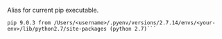 Alias for current pip executable.

```$ pyenv pip --version
pip 9.0.3 from /Users/<username>/.pyenv/versions/2.7.14/envs/<your-env>/lib/python2.7/site-packages (python 2.7)```
